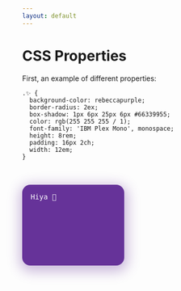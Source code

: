 ```yaml
---
layout: default
---
```


# CSS Properties

First, an example of different properties:

```css{all|all|1|2|3|4|5-6|7-9}
.✨ {
  background-color: rebeccapurple;
  border-radius: 2ex;
  box-shadow: 1px 6px 25px 6px #66339955;
  color: rgb(255 255 255 / 1);
  font-family: 'IBM Plex Mono', monospace;
  height: 8rem;
  padding: 16px 2ch;
  width: 12em;
}
```

<br />
<br />

<div v-click="1" style="
  background-color: rebeccapurple;
  border-radius: 2ex;
  box-shadow: 1px 6px 25px 6px #66339955;
  color: rgb(255 255 255 / 1);
  font-family: 'IBM Plex Mono', monospace;
  height: 8rem;
  padding: 16px 2ch;
  width: 12em;
">Hiya 🌼</div>

<style>
  @import url('https://fonts.googleapis.com/css2?family=IBM+Plex+Mono&display=swap');
</style>

<!--
First is what's called the selector. We can select a whole lot of things, such as class names, element tags and element ids. CSS supports Unicode, which means we can use any character for the class name, even emoji!

To set the purple background color, we use the `background-color` property. There are many different ways to define colors, and one of them is with color names, such as rebeccapurple, hotpink and tomato.

`border-radius` is a property we use to shave off parts of the element's corners. We can set the value in absolute units, or use percentages. A border-radius of anything more than 50% will make the element circular.

The next property is `box-shadow`. We can use it to add a blurred shadow underneath the element. The shadow will be in the shape of the element, even if we have used border-radius to alter it.

`color` sets the text color of the element. We see the third way of defining a color, all within the same red-green-blue color space.

`height` and `width` sets the dimensions of the element, while lastly `padding` sets the inside spacing of the element – the space between the edge and the content inside. `padding` is actually a shorthand property for `padding-top`, `padding-right`, `padding-bottom`, and `padding-left`, but we'll get to that.
-->
